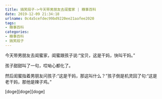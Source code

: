 ```yaml
---
title: 搞笑段子->今天带男朋友去闺蜜家 | 糗事百科
date: 2019-12-09 21:34:18
urlname: 0c4a5cefdec99bd9220ee21aafee2020
tags: 
- 糗事百科
categories:
- 糗事百科
- 搞笑段子
---
```

今天带男朋友去闺蜜家，闺蜜跟孩子说:“宝贝，这是干妈，快叫干妈。”

孩子甜甜叫了一句，哎呦心都化了。

然后闺蜜指着男朋友问孩子:“这是干妈，那这叫什么？”孩子倒是机灵回了句:“这是老干妈，那他是辣子鸡。”

[doge][doge][doge]


